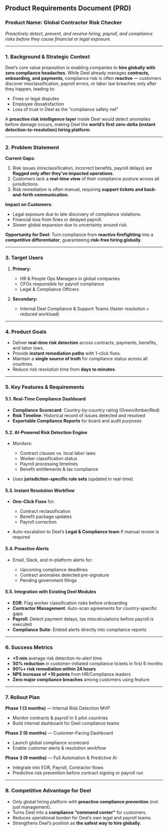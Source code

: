 ## **Product Requirements Document (PRD)**

### **Product Name:** Global Contractor Risk Checker

*Proactively detect, prevent, and resolve hiring, payroll, and compliance risks before they cause financial or legal exposure.*

---

### **1. Background & Strategic Context**

Deel’s core value proposition is enabling companies to **hire globally with zero compliance headaches**.
While Deel already manages **contracts, onboarding, and payments**, compliance risk is often **reactive** — customers discover misclassification, payroll errors, or labor law breaches only after they happen, leading to:

* Fines or legal disputes
* Employee dissatisfaction
* Loss of trust in Deel as the “compliance safety net”

A **proactive risk intelligence layer** inside Deel would detect anomalies before damage occurs, making Deel the **world’s first zero-delta (instant detection-to-resolution) hiring platform**.

---

### **2. Problem Statement**

**Current Gaps:**

1. Risk issues (misclassification, incorrect benefits, payroll delays) are **flagged only after they’ve impacted operations**.
2. Customers lack a **real-time view** of their compliance posture across all jurisdictions.
3. Risk remediation is often manual, requiring **support tickets and back-and-forth communication**.

**Impact on Customers:**

* Legal exposure due to late discovery of compliance violations.
* Financial loss from fines or delayed payroll.
* Slower global expansion due to uncertainty around risk.

**Opportunity for Deel:**
Turn compliance from **reactive firefighting** into a **competitive differentiator**, guaranteeing **risk-free hiring globally**.

---

### **3. Target Users**

1. **Primary:**

   * HR & People Ops Managers in global companies
   * CFOs responsible for payroll compliance
   * Legal & Compliance Officers
2. **Secondary:**

   * Internal Deel Compliance & Support Teams (faster resolution = reduced workload)

---

### **4. Product Goals**

* Deliver **real-time risk detection** across contracts, payments, benefits, and labor laws.
* Provide **instant remediation paths** with 1-click fixes.
* Maintain a **single source of truth** for compliance status across all countries.
* Reduce risk resolution time from **days to minutes**.

---

### **5. Key Features & Requirements**

#### **5.1. Real-Time Compliance Dashboard**

* **Compliance Scorecard**: Country-by-country rating (Green/Amber/Red)
* **Risk Timeline**: Historical record of issues detected and resolved
* **Exportable Compliance Reports** for board and audit purposes

#### **5.2. AI-Powered Risk Detection Engine**

* Monitors:

  * Contract clauses vs. local labor laws
  * Worker classification status
  * Payroll processing timelines
  * Benefit entitlements & tax compliance
* Uses **jurisdiction-specific rule sets** (updated in real-time)

#### **5.3. Instant Resolution Workflow**

* **One-Click Fixes** for:

  * Contract reclassification
  * Benefit package updates
  * Payroll correction
* Auto-escalation to Deel’s **Legal & Compliance team** if manual review is required

#### **5.4. Proactive Alerts**

* Email, Slack, and in-platform alerts for:

  * Upcoming compliance deadlines
  * Contract anomalies detected pre-signature
  * Pending government filings

#### **5.5. Integration with Existing Deel Modules**

* **EOR**: Flag worker classification risks before onboarding
* **Contractor Management**: Auto-scan agreements for country-specific gaps
* **Payroll**: Detect payment delays, tax miscalculations before payroll is executed
* **Compliance Suite**: Embed alerts directly into compliance reports

---

### **6. Success Metrics**

* **<5 min** average risk detection-to-alert time
* **50% reduction** in customer-initiated compliance tickets in first 6 months
* **90%+ risk remediation within 24 hours**
* **NPS increase of +10 points** from HR/Compliance leaders
* **Zero major compliance breaches** among customers using feature

---

### **7. Rollout Plan**

**Phase 1 (3 months)** — Internal Risk Detection MVP

* Monitor contracts & payroll in 5 pilot countries
* Build internal dashboard for Deel compliance teams

**Phase 2 (6 months)** — Customer-Facing Dashboard

* Launch global compliance scorecard
* Enable customer alerts & resolution workflow

**Phase 3 (9 months)** — Full Automation & Predictive AI

* Integrate into EOR, Payroll, Contractor flows
* Predictive risk prevention before contract signing or payroll run

---

### **8. Competitive Advantage for Deel**

* Only global hiring platform with **proactive compliance prevention** (not just management).
* Turns Deel into a **compliance “command center”** for customers.
* Reduces operational burden for Deel’s own legal and payroll teams.
* Strengthens Deel’s position as **the safest way to hire globally**.

